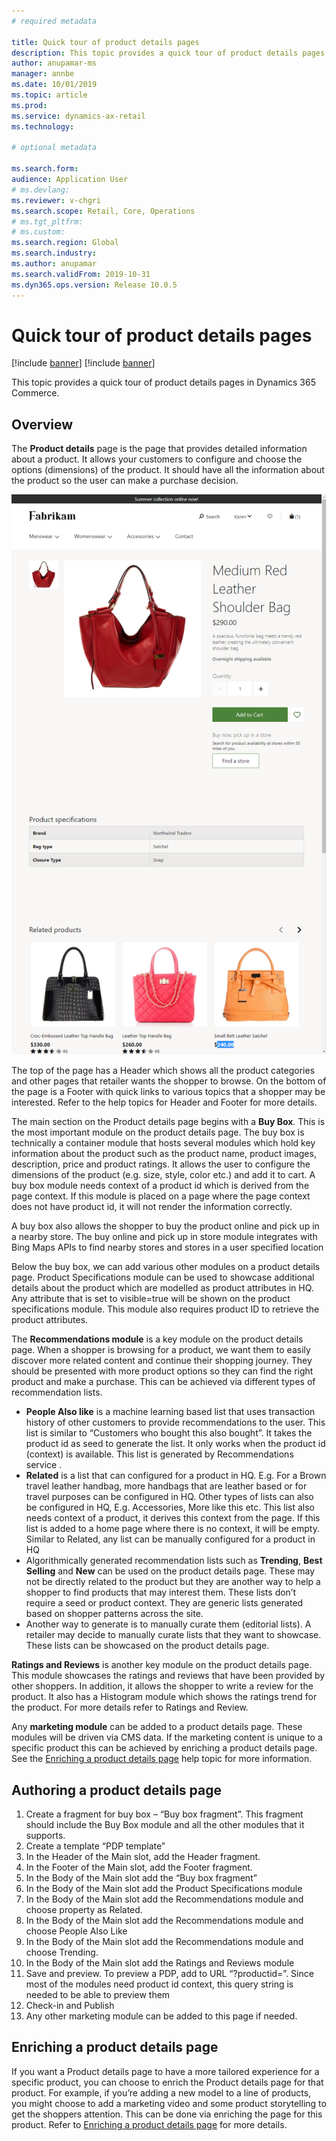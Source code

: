 ```yaml
---
# required metadata

title: Quick tour of product details pages
description: This topic provides a quick tour of product details pages in Dynamics 365 Commerce.
author: anupamar-ms
manager: annbe
ms.date: 10/01/2019
ms.topic: article
ms.prod: 
ms.service: dynamics-ax-retail
ms.technology: 

# optional metadata

ms.search.form:  
audience: Application User
# ms.devlang: 
ms.reviewer: v-chgri
ms.search.scope: Retail, Core, Operations
# ms.tgt_pltfrm: 
# ms.custom: 
ms.search.region: Global
ms.search.industry: 
ms.author: anupamar
ms.search.validFrom: 2019-10-31
ms.dyn365.ops.version: Release 10.0.5
---
```


# Quick tour of product details pages

[!include [banner](../includes/preview-banner.md)]
[!include [banner](../includes/banner.md)]

This topic provides a quick tour of product details pages in Dynamics 365 Commerce.

## Overview

The **Product details** page is the page that provides detailed information about a product. It allows your customers to configure and choose the options (dimensions) of the product. It should have all the information about the product so the user can make a purchase decision.

![Product details page](./media/PDP.png)


The top of the page has a Header which shows all the product categories and other pages that retailer wants the shopper to browse. On the bottom of the page is a Footer with quick links to various topics that a shopper may be interested. Refer to the help topics for Header and Footer for more details.

The main section on the Product details page begins with a **Buy Box**. This is the most important module on the product details page. The buy box is technically a container module that hosts several modules which hold key information about the product such as the product name, product images, description, price and product ratings. It allows the user to configure the dimensions of the product (e.g. size, style, color etc.) and add it to cart. A buy box module needs context of a product id which is derived from the page context. If this module is placed on a page where the page context does not have product id, it will not render the information correctly. 

A buy box also allows the shopper to buy the product online and pick up in a nearby store. The buy online and pick up in store module integrates with Bing Maps APIs to find nearby stores and stores in a user specified location

Below the buy box, we can add various other modules on a product details page. Product Specifications module can be used to showcase additional details about the product which are modelled as product attributes in HQ. Any attribute that is set to visible=true will be shown on the product specifications module. This module also requires product ID to retrieve the product attributes.

The **Recommendations module** is a key module on the product details page. When a shopper is browsing for a product, we want them to easily discover more related content and continue their shopping journey. They should be presented with more product options so they can find the right product and make a purchase. This can be achieved via different types of recommendation lists.

- **People Also like** is a machine learning based list that uses transaction history of other customers to provide recommendations to the user. This list is similar to “Customers who bought this also bought”. It takes the product id as seed to generate the list. It only works when the product id (context) is available. This list is generated by Recommendations service <link>.
- **Related** is a list that can configured for a product in HQ. E.g. For a Brown travel leather handbag, more handbags that are leather based or for travel purposes can be configured in HQ. Other types of lists can also be configured in HQ, E.g. Accessories, More like this etc. This list also needs context of a product, it derives this context from the page. If this list is added to a home page where there is no context, it will be empty. Similar to Related, any list can be manually configured for a product in HQ
- Algorithmically generated recommendation lists such as **Trending**, **Best Selling** and **New** can be used on the product details page. These may not be directly related to the product but they are another way to help a shopper to find products that may interest them. These lists don’t require a seed or product context. They are generic lists generated based on shopper patterns across the site.
- Another way to generate is to manually curate them (editorial lists). A retailer may decide to manually curate lists that they want to showcase. These lists can be showcased on the product details page.

**Ratings and Reviews** is another key module on the product details page. This module showcases the ratings and reviews that have been provided by other shoppers. In addition, it allows the shopper to write a review for the product. It also has a Histogram module which shows the ratings trend for the product. For more details refer to Ratings and Review<link>.

Any **marketing module** can be added to a product details page. These modules will be driven via CMS data. If the marketing content is unique to a specific product this can be achieved by enriching a product details page. See the [Enriching a product details page]() help topic for more information. 

 

## Authoring a product details page

1. Create a fragment for buy box – “Buy box fragment”. This fragment should include the Buy Box module and all the other modules that it supports.
2. Create a template “PDP template”
3. In the Header of the Main slot, add the Header fragment.
4. In the Footer of the Main slot, add the Footer fragment.
5. In the Body of the Main slot add the “Buy box fragment”
6. In the Body of the Main slot add the Product Specifications module
7. In the Body of the Main slot add the Recommendations module and choose property as Related.
8. In the Body of the Main slot add the Recommendations module and choose People Also Like
9. In the Body of the Main slot add the Recommendations module and choose Trending.
10. In the Body of the Main slot add the Ratings and Reviews module
11. Save and preview. To preview a PDP, add to URL “?productid=<insert>”.  Since most of the modules need product id context, this query string is needed to be able to preview them
12. Check-in and Publish
13. Any other marketing module can be added to this page if needed. 



## Enriching a product details page

If you want a Product details page to have a more tailored experience for a specific product, you can choose to enrich the Product details page for that product. For example, if you’re adding a new model to a line of products, you might choose to add a marketing video and some product storytelling to get the shoppers attention. This can be done via enriching the page for this product. Refer to [Enriching a product details page]() for more details.
